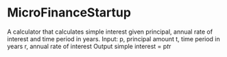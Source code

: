 # MicroFinanceStartup

A calculator that calculates simple interest given principal, annual rate of interest and time period in years.
Input:
  p, principal amount
  t, time period in years
  r, annual rate of interest
Output
  simple interest = p*t*r
